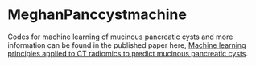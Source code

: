# MeghanPanccystmachine
Codes for machine learning of mucinous pancreatic cysts and more information can be found in the published paper here, [Machine learning principles applied to CT radiomics to predict mucinous pancreatic cysts](https://link.springer.com/article/10.1007%2Fs00261-021-03289-0).
